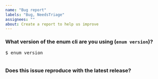 ```yaml
---
name: "Bug report"
labels: "Bug, NeedsTriage"
assignees: ""
about: Create a report to help us improve
---
```


<!-- Please answer these questions before submitting your issue. Thanks! -->

### What version of the enum cli are you using (`enum version`)?

<pre>
$ enum version

</pre>

### Does this issue reproduce with the latest release?
